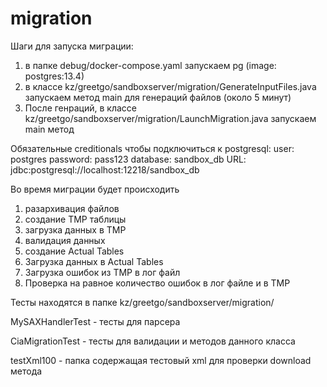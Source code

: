 # migration

Шаги для запуска миграции:
1. в папке debug/docker-compose.yaml запускаем pg (image: postgres:13.4) 
2. в классе kz/greetgo/sandboxserver/migration/GenerateInputFiles.java запускаем метод main для генераций файлов (около 5 минут)
3. После генраций, в классе kz/greetgo/sandboxserver/migration/LaunchMigration.java запускаем main метод

Обязательные creditionals чтобы подключиться к postgresql:
user: postgres
password: pass123
database: sandbox_db
URL: jdbc:postgresql://localhost:12218/sandbox_db

Во время миграции будет происходить
1. разархивация файлов
2. создание TMP таблицы
3. загрузка данных в TMP
4. валидация данных
5. создание Actual Tables
6. Загрузка данных в Actual Tables
7. Загрузка ошибок из TMP в лог файл
8. Проверка на равное количество ошибок в лог файле и в TMP 

Тесты находятся в папке kz/greetgo/sandboxserver/migration/

MySAXHandlerTest - тесты для парсера

CiaMigrationTest - тесты для валидации и методов данного класса

testXml100 - папка содержащая тестовый xml для проверки download метода
